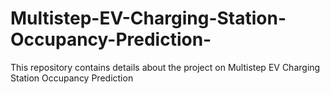 # Multistep-EV-Charging-Station-Occupancy-Prediction-

This repository contains details about the project on Multistep EV Charging Station Occupancy Prediction 
